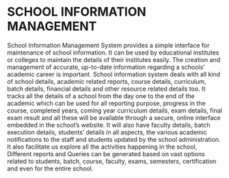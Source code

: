 # SCHOOL INFORMATION MANAGEMENT
School Information Management System provides a simple interface for maintenance of school information. It can be used by educational 
institutes or colleges to maintain the details of their institutes easily. The creation and management of accurate, up-to-date information 
regarding a schools’ academic career is important. School information system deals with all kind of school details, academic related 
reports, course details, curriculum, batch details, financial details and other resource related details too. It tracks all the details of 
a school from the day one to the end of the academic which can be used for all reporting purpose, progress in the course, completed  years, 
coming year curriculum details, exam details, final exam result and all these will be available through a secure, online interface embedded 
in the school’s website. It will also have faculty details, batch execution details, students’ details in all aspects, the various academic 
notifications to the staff and students updated by the school  administration. It also facilitate us explore all the activities happening 
in the school, Different reports and Queries can be generated based on vast options related to students, batch, course, faculty, exams, 
semesters, certification and even for the entire school.
